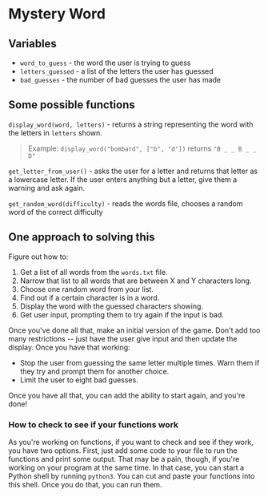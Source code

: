 # Mystery Word

## Variables

- `word_to_guess` - the word the user is trying to guess
- `letters_guessed` - a list of the letters the user has guessed
- `bad_guesses` - the number of bad guesses the user has made

## Some possible functions

`display_word(word, letters)` - returns a string representing the word with the letters in `letters` shown.

> Example: `display_word("bombard", ["b", "d"])` returns `"B _ _ B _ _ D"`

`get_letter_from_user()` - asks the user for a letter and returns that letter as a lowercase letter. If the user enters anything but a letter, give them a warning and ask again.

`get_random_word(difficulty)` - reads the words file, chooses a random word of the correct difficulty

## One approach to solving this

Figure out how to:

1. Get a list of all words from the `words.txt` file.
2. Narrow that list to all words that are between X and Y characters long.
3. Choose one random word from your list.
4. Find out if a certain character is in a word.
5. Display the word with the guessed characters showing.
6. Get user input, prompting them to try again if the input is bad.

Once you've done all that, make an initial version of the game. Don't add too many restrictions -- just have the user give input and then update the display. Once you have that working:

- Stop the user from guessing the same letter multiple times. Warn them if they try and prompt them for another choice.
- Limit the user to eight bad guesses.

Once you have all that, you can add the ability to start again, and you're done!

### How to check to see if your functions work

As you're working on functions, if you want to check and see if they work, you have two options. First, just add some code to your file to run the functions and print some output. That may be a pain, though, if you're working on your program at the same time. In that case, you can start a Python shell by running `python3`. You can cut and paste your functions into this shell. Once you do that, you can run them.
